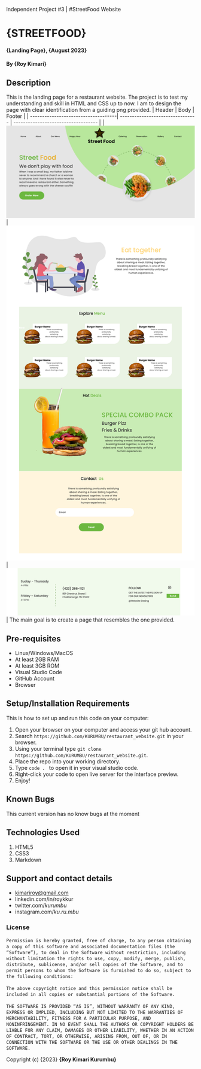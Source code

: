 Independent Project #3 |
 #StreetFood Website


# {STREETFOOD}
#### {Landing Page}, {August 2023}
#### By **{Roy Kimari}**
## Description
This is the landing page for a restaurant website. The project is to test my understanding and skill in HTML and CSS up to now. I am to design the page with clear identification from a guiding png provided. 
| Header | Body | Footer |
| ------------------------------------| -------------------------------- | ----------------------------------- |
|![Header](src/Screenshots/header.png)|![Body](src/Screenshots/body.png) |![Footer](src/Screenshots/footer.png)|
The main goal is to create a page that resembles the one provided.

## Pre-requisites
- Linux/Windows/MacOS
- At least 2GB RAM
- At least 3GB ROM
- Visual Studio Code
- GitHub Account
- Browser
## Setup/Installation Requirements
This is how to set up and run this code on your computer:

1. Open your browser on your computer and access your git hub account.
2. Search ```https://github.com/KURUMBU/restaurant_website.git``` in your browser.
3. Using your terminal type ```git clone https://github.com/KURUMBU/restaurant_website.git```.
4. Place the repo into your working directory.
5. Type ```code . ``` to open it in your visual studio code.
6. Right-click your code to open live server for the interface preview.
7. Enjoy!
## Known Bugs
This current version has no know bugs at the moment
## Technologies Used
<ol>
<li>HTML5</li>
<li>CSS3</li>
<li>Markdown</li>
</ol>

## Support and contact details

- kimariroy@gmail.com
- linkedin.com/in/roykkur
- twitter.com/_kurumbu_
- instagram.com/_ku.ru.mbu_

### License
```
Permission is hereby granted, free of charge, to any person obtaining a copy of this software and associated documentation files (the “Software”), to deal in the Software without restriction, including without limitation the rights to use, copy, modify, merge, publish, distribute, sublicense, and/or sell copies of the Software, and to permit persons to whom the Software is furnished to do so, subject to the following conditions:

The above copyright notice and this permission notice shall be included in all copies or substantial portions of the Software.

THE SOFTWARE IS PROVIDED “AS IS”, WITHOUT WARRANTY OF ANY KIND, EXPRESS OR IMPLIED, INCLUDING BUT NOT LIMITED TO THE WARRANTIES OF MERCHANTABILITY, FITNESS FOR A PARTICULAR PURPOSE, AND NONINFRINGEMENT. IN NO EVENT SHALL THE AUTHORS OR COPYRIGHT HOLDERS BE LIABLE FOR ANY CLAIM, DAMAGES OR OTHER LIABILITY, WHETHER IN AN ACTION OF CONTRACT, TORT, OR OTHERWISE, ARISING FROM, OUT OF, OR IN CONNECTION WITH THE SOFTWARE OR THE USE OR OTHER DEALINGS IN THE SOFTWARE.
```


Copyright (c) {2023} **{Roy Kimari Kurumbu}**
